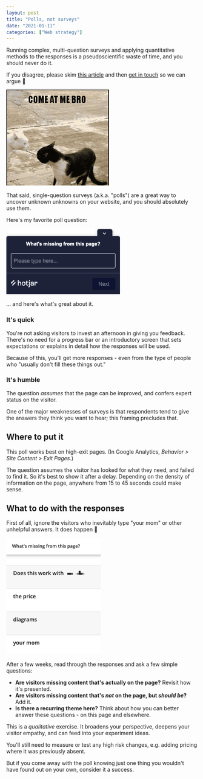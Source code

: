 ```yaml
---
layout: post
title: "Polls, not surveys"
date: "2021-01-11"
categories: ["Web strategy"]
---
```


Running complex, multi-question surveys and applying quantitative methods to the responses is a pseudoscientific waste of time, and you should never do it.

If you disagree, please skim [this article](https://carcinisation.com/2020/12/11/survey-chicken/) and then [get in touch](/contact) so we can argue 🙏

![](/images/come-at-me-bro.gif)

That said, single-question surveys (a.k.a. "polls") are a great way to uncover unknown unknowns on your website, and you should absolutely use them.

Here's my favorite poll question:

![A Hotjar poll that says "what's missing from this page?"](/images/whats-missing.png)

... and here's what's great about it.

### It's quick

You're not asking visitors to invest an afternoon in giving you feedback. There's no need for a progress bar or an introductory screen that sets expectations or explains in detail how the responses will be used.

Because of this, you'll get more responses - even from the type of people who "usually don't fill these things out."

### It's humble

The question _assumes_ that the page can be improved, and confers expert status on the visitor.

One of the major weaknesses of surveys is that respondents tend to give the answers they think you want to hear; this framing precludes that.

## Where to put it

This poll works best on high-exit pages. (In Google Analytics, _Behavior > Site Content > Exit Pages_.)

The question assumes the visitor has looked for what they need, and failed to find it. So it's best to show it after a delay. Depending on the density of information on the page, anywhere from 15 to 45 seconds could make sense.

## What to do with the responses

First of all, ignore the visitors who inevitably type "your mom" or other unhelpful answers. It does happen 😬

![Screenshot of Hotjar survey responses including "your mom"](/images/whats-missing-your-mom.png)

After a few weeks, read through the responses and ask a few simple questions:

- **Are visitors missing content that's actually on the page?** Revisit how it's presented.
- **Are visitors missing content that's _not_ on the page, but _should be_?** Add it.
- **Is there a recurring theme here?** Think about how you can better answer these questions - on this page and elsewhere.

This is a _qualitative_ exercise. It broadens your perspective, deepens your visitor empathy, and can feed into your experiment ideas.

You'll still need to measure or test any high risk changes, e.g. adding pricing where it was previously absent.

But if you come away with the poll knowing just one thing you wouldn't have found out on your own, consider it a success.
